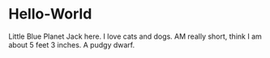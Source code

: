 # Hello-World
Little Blue Planet
Jack here. I love cats and dogs. AM really short, think I am about 5 feet 3 inches. A pudgy dwarf.
